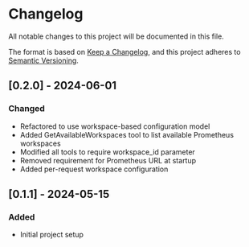 # Changelog

All notable changes to this project will be documented in this file.

The format is based on [Keep a Changelog](https://keepachangelog.com/en/1.0.0/),
and this project adheres to [Semantic Versioning](https://semver.org/spec/v2.0.0.html).

## [0.2.0] - 2024-06-01

### Changed

- Refactored to use workspace-based configuration model
- Added GetAvailableWorkspaces tool to list available Prometheus workspaces
- Modified all tools to require workspace_id parameter
- Removed requirement for Prometheus URL at startup
- Added per-request workspace configuration

## [0.1.1] - 2024-05-15

### Added

- Initial project setup
